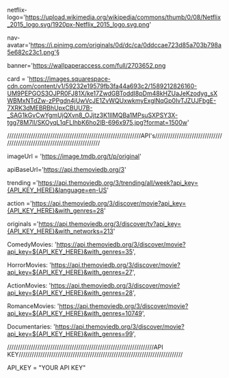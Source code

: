 netflix-logo='https://upload.wikimedia.org/wikipedia/commons/thumb/0/08/Netflix_2015_logo.svg/1920px-Netflix_2015_logo.svg.png'

nav-avatar='https://i.pinimg.com/originals/0d/dc/ca/0ddccae723d85a703b798a5e682c23c1.png'§

banner='https://wallpaperaccess.com/full/2703652.png

card = 'https://images.squarespace-cdn.com/content/v1/59232e19579fb3fa44a693c2/1589212826160-UM9PEPGOS3OJPR0FJ81X/ke17ZwdGBToddI8pDm48kHZUaJeKzodyg_sXWBMxNTdZw-zPPgdn4jUwVcJE1ZvWQUxwkmyExglNqGp0IvTJZUJFbgE-7XRK3dMEBRBhUpxCBUU7B-_SAG1kGvCwYgmUjQXvn8_OJjtz3K1llMQBa1MPsuSXPSY3X-tgg78M7lI/SKOyqL1qFLIhbK6ho2lB-696x975.jpg?format=1500w'

//////////////////////////////////////////////////////////////API's//////////////////////////////////////////////////////////////////////////

imageUrl = 'https://image.tmdb.org/t/p/original'

apiBaseUrl='https://api.themoviedb.org/3'

trending ='https://api.themoviedb.org/3/trending/all/week?api_key={API_KEY_HERE}&language=en-US'

action ='https://api.themoviedb.org/3/discover/movie?api_key={API_KEY_HERE}&with_genres=28'

originals ='https://api.themoviedb.org/3/discover/tv?api_key={API_KEY_HERE}&with_networks=213' 

ComedyMovies: 'https://api.themoviedb.org/3/discover/movie?api_key=${API_KEY_HERE}&with_genres=35',

HorrorMovies: 'https://api.themoviedb.org/3/discover/movie?api_key=${API_KEY_HERE}&with_genres=27',

ActionMovies: 'https://api.themoviedb.org/3/discover/movie?api_key=${API_KEY_HERE}&with_genres=28',

RomanceMovies: 'https://api.themoviedb.org/3/discover/movie?api_key=${API_KEY_HERE}&with_genres=10749',

Documentaries: 'https://api.themoviedb.org/3/discover/movie?api_key=${API_KEY_HERE}&with_genres=99',

////////////////////////////////////////////////////////////////////API KEY////////////////////////////////////////////////////////////////////////////

 API_KEY = "YOUR API KEY"